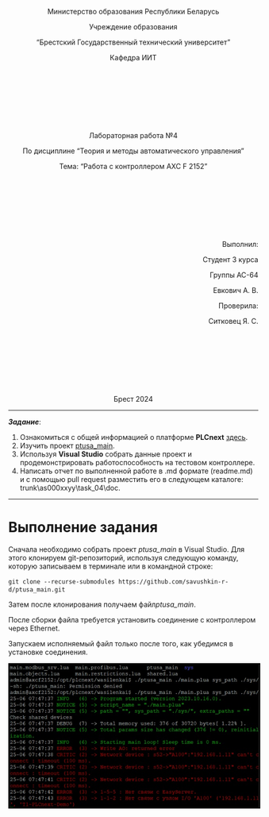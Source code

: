 <p style="text-align: center;">Министерство образования Республики Беларусь</p>
<p style="text-align: center;">Учреждение образования</p>
<p style="text-align: center;">“Брестский Государственный технический университет”</p>
<p style="text-align: center;">Кафедра ИИТ</p>
<div style="margin-bottom: 10em;"></div>
<p style="text-align: center;">Лабораторная работа №4</p>
<p style="text-align: center;">По дисциплине “Теория и методы автоматического управления”</p>
<p style="text-align: center;">Тема: “Работа с контроллером AXC F 2152”</p>
<div style="margin-bottom: 10em;"></div>
<p style="text-align: right;">Выполнил:</p>
<p style="text-align: right;">Студент 3 курса</p>
<p style="text-align: right;">Группы АС-64</p>
<p style="text-align: right;">Евкович А. В.</p>
<p style="text-align: right;">Проверила:</p>
<p style="text-align: right;">Ситковец Я. С.</p>
<div style="margin-bottom: 10em;"></div>
<p style="text-align: center;">Брест 2024</p>

---

***Задание***:

1. Ознакомиться с общей информацией о платформе **PLCnext** [здесь](https://www.plcnext.help/te/About/Home.htm).
2. Изучить проект [ptusa_main](https://github.com/savushkin-r-d/ptusa_main).
3. Используя **Visual Studio** собрать данные проект и продемонстрировать работоспособность на тестовом контроллере.
4. Написать отчет по выполненной работе в .md формате (readme.md) и с помощью pull request разместить его в следующем каталоге: trunk\as000xxyy\task_04\doc.

---

# Выполнение задания #

<p>Сначала необходимо собрать проект <em>ptusa_main</em> в Visual Studio. Для этого клонируем git-репозиторий, используя следующую команду, которую записываем в терминале или в командной строке:</p>

```
git clone --recurse-submodules https://github.com/savushkin-r-d/ptusa_main.git
```

<p>Затем после клонирования получаем файл<em>ptusa_main</em>.</p>
<p>После сборки файла требуется установить соединение с контроллером через Ethernet.</p>
<p>Запускаем исполняемый файл только после того, как убедимся в установке соединения.</p>
<img style='border:2px solid #000000' src="./img/connect.png"/>
